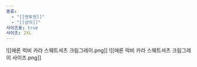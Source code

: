 ```yaml
---
종류:
  - "[[맨투맨]]"
  - "[[상의]]"
사이즈표: true
사이즈: 2XL
---
```

![[애론 럭비 카라 스웨트셔츠 크림그레이.png]]
![[애론 럭비 카라 스웨트셔츠 크림그레이 사이즈.png]]